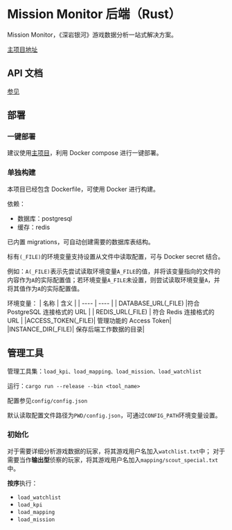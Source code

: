 # Mission Monitor 后端（Rust）

Mission Monitor，《深岩银河》游戏数据分析一站式解决方案。

[主项目地址](https://github.com/saitewasreset/DRG_MissionMonitor)

## API 文档

[参见](./api.md)

## 部署

### 一键部署

建议使用[主项目](https://github.com/saitewasreset/DRG_MissionMonitor)，利用 Docker compose 进行一键部署。

### 单独构建

本项目已经包含 Dockerfile，可使用 Docker 进行构建。

依赖：

- 数据库：postgresql
- 缓存：redis

已内置 migrations，可自动创建需要的数据库表结构。

标有`(_FILE)`的环境变量支持设置从文件中读取配置，可与 Docker secret 结合。

例如：`A(_FILE)`表示先尝试读取环境变量`A_FILE`的值，并将该变量指向的文件的内容作为`A`的实际配置值；若环境变量`A_FILE`未设置，则尝试读取环境变量`A`，并将其值作为`A`的实际配置值。

环境变量：
| 名称 | 含义 |
| ---- | ---- |
| DATABASE_URL(\_FILE) |符合 PostgreSQL 连接格式的 URL |
| REDIS_URL(\_FILE) | 符合 Redis 连接格式的 URL |
|ACCESS_TOKEN(\_FILE)| 管理功能的 Access Token|
|INSTANCE_DIR(\_FILE)| 保存后端工作数据的目录|

## 管理工具

管理工具集：`load_kpi、load_mapping、load_mission、load_watchlist`

运行：`cargo run --release --bin <tool_name>`

配置参见`config/config.json`

默认读取配置文件路径为`PWD/config.json`，可通过`CONFIG_PATH`环境变量设置。

### 初始化

对于需要详细分析游戏数据的玩家，将其游戏用户名加入`watchlist.txt`中；
对于需要当作**输出型**侦察的玩家，将其游戏用户名加入`mapping/scout_special.txt`中。

**按序**执行：

- `load_watchlist`
- `load_kpi`
- `load_mapping`
- `load_mission`
